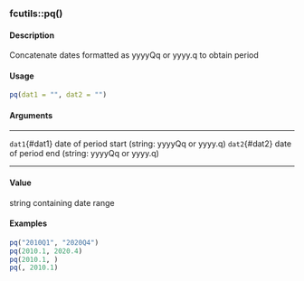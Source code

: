 ### fcutils::pq()

#### Description

Concatenate dates formatted as yyyyQq or yyyy.q to obtain period

#### Usage

``` R
pq(dat1 = "", dat2 = "")
```

#### Arguments

  --------------- -------------------------------------------------
  `dat1`{#dat1}   date of period start (string: yyyyQq or yyyy.q)
  `dat2`{#dat2}   date of period end (string: yyyyQq or yyyy.q)
  --------------- -------------------------------------------------

#### Value

string containing date range

#### Examples

``` R
pq("2010Q1", "2020Q4")
pq(2010.1, 2020.4)
pq(2010.1, )
pq(, 2010.1)
```
